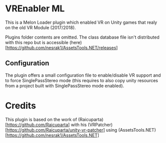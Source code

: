# VREnabler ML

This is a Melon Loader plugin which enabled VR on Unity games that realy on the old VR Module (2017/2018).

Plugins folder contents are omitted. The class database file isn't distributed with this repo but is accessible (here)[https://github.com/nesrak1/AssetsTools.NET/releases]

## Configuration

The plugin offers a small configuration file to enable/disable VR support and to force SinglePassStereo mode (this requires to also copy unity resources from a project built with SinglePassStereo mode enabled).

# Credits

This plugin is based on the work of (Raicuparta)[https://github.com/Raicuparta] with his (VRPatcher)[https://github.com/Raicuparta/unity-vr-patcher] using (AssetsTools.NET)[https://github.com/nesrak1/AssetsTools.NET]